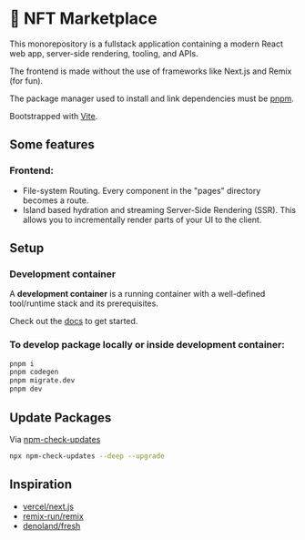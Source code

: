 # 💎 NFT Marketplace

This monorepository is a fullstack application containing a modern React web app, server-side rendering, tooling, and APIs.

The frontend is made without the use of frameworks like Next.js and Remix (for fun).

The package manager used to install and link dependencies must be [pnpm](https://pnpm.io).

Bootstrapped with [Vite](https://github.com/vitejs/vite.git).

## Some features

### Frontend:
- File-system Routing. Every component in the "pages" directory becomes a route.
- Island based hydration and streaming Server-Side Rendering (SSR). This allows you to incrementally render parts of your UI to the client.

## Setup

### Development сontainer
A **development container** is a running container with a well-defined tool/runtime stack and its prerequisites.

Check out the [docs](https://code.visualstudio.com/docs/devcontainers/containers) to get started.

### To develop package locally or inside development container:
```sh
pnpm i
pnpm codegen
pnpm migrate.dev
pnpm dev
```

## Update Packages
Via [npm-check-updates](https://www.npmjs.com/package/npm-check-updates)
```sh
npx npm-check-updates --deep --upgrade
```

## Inspiration

- [vercel/next.js](https://github.com/vercel/next.js)
- [remix-run/remix](https://github.com/remix-run/remix)
- [denoland/fresh](https://github.com/denoland/fresh)
